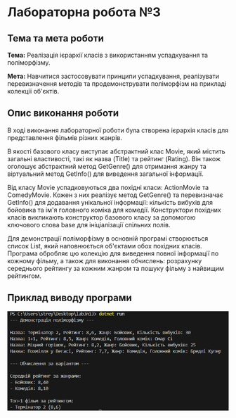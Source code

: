 # Лабораторна робота №3

## Тема та мета роботи

**Тема:** Реалізація ієрархії класів з використанням успадкування та поліморфізму.

**Мета:** Навчитися застосовувати принципи успадкування, реалізувати перевизначення методів та продемонструвати поліморфізм на прикладі колекції об'єктів.

## Опис виконання роботи

В ході виконання лабораторної роботи була створена ієрархія класів для представлення фільмів різних жанрів.

В якості базового класу виступає абстрактний клас Movie, який містить загальні властивості, такі як назва (Title) та рейтинг (Rating). Він також оголошує абстрактний метод GetGenre() для отримання жанру та віртуальний метод GetInfo() для виведення загальної інформації.

Від класу Movie успадковуються два похідні класи: ActionMovie та ComedyMovie. Кожен з них реалізує метод GetGenre() та перевизначає GetInfo() для додавання унікальної інформації: кількість вибухів для бойовика та ім'я головного коміка для комедії. Конструктори похідних класів викликають конструктор базового класу за допомогою ключового слова base для ініціалізації спільних полів.

Для демонстрації поліморфізму в основній програмі створюється список List<Movie>, який наповнюється об'єктами обох похідних класів. Програма обробляє цю колекцію для виведення повної інформації по кожному фільму, а також для виконання обчислень: розрахунку середнього рейтингу за кожним жанром та пошуку фільму з найвищим рейтингом.

## Приклад виводу програми
![Результат роботи програми](result.png)
